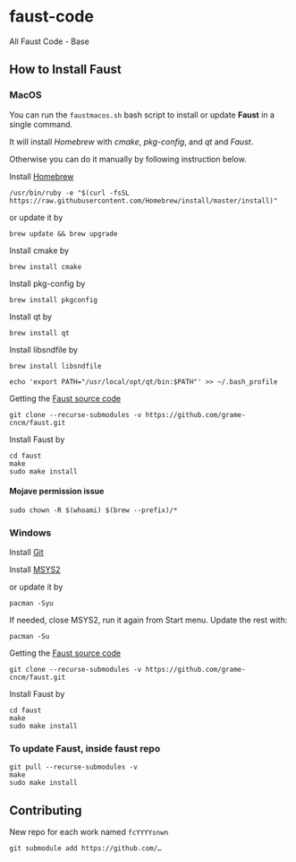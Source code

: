 # faust-code

All Faust Code - Base

## How to Install Faust

### MacOS

You can run the `faustmacos.sh` bash script to install or update **Faust** in a single command.

It will install *Homebrew* with *cmake*, *pkg-config*, and *qt* and *Faust*.

Otherwise you can do it manually by following instruction below.

Install [Homebrew](https://brew.sh)

`/usr/bin/ruby -e "$(curl -fsSL https://raw.githubusercontent.com/Homebrew/install/master/install)"`

or update it by

`brew update && brew upgrade`

Install cmake by

`brew install cmake`

Install pkg-config by

`brew install pkgconfig`

Install qt by

`brew install qt`

Install libsndfile by

`brew install libsndfile`

`echo 'export PATH="/usr/local/opt/qt/bin:$PATH"' >> ~/.bash_profile`

Getting the [Faust source code](https://github.com/grame-cncm/faust)

```
git clone --recurse-submodules -v https://github.com/grame-cncm/faust.git
```

Install Faust by

```
cd faust
make
sudo make install
```

#### Mojave permission issue

```
sudo chown -R $(whoami) $(brew --prefix)/*
```

### Windows

Install [Git](https://desktop.github.com)

Install [MSYS2](http://www.msys2.org)

or update it by

```
pacman -Syu
```

If needed, close MSYS2, run it again from Start menu. Update the rest with:

```
pacman -Su
```

Getting the [Faust source code](https://github.com/grame-cncm/faust)

```
git clone --recurse-submodules -v https://github.com/grame-cncm/faust.git
```

Install Faust by

```
cd faust
make
sudo make install
```

### To update Faust, inside faust repo

```
git pull --recurse-submodules -v
make
sudo make install
```

## Contributing

New repo for each work named `fcYYYYsnwn`

`git submodule add https://github.com/…`
